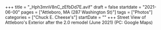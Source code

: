 +++
title = "_Hph3mnV8nC_zEfbDd7E.avif"
draft = false
startdate = "2021-06-00"
pages = ["Attleboro, MA (287 Washington St)"]
tags = ["Photos"]
categories = ["Chuck E. Cheese's"]
startDate = ""
+++
Street View of Attleboro's Exterior after the 2.0 remodel (June 2021) (PC: Google Maps)
